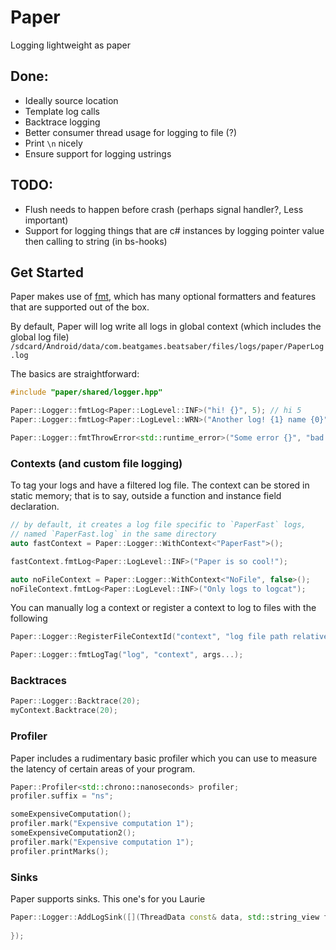 # Paper

Logging lightweight as paper

## Done:
- Ideally source location
- Template log calls
- Backtrace logging
- Better consumer thread usage for logging to file (?)
- Print `\n` nicely
- Ensure support for logging ustrings

## TODO:
- Flush needs to happen before crash (perhaps signal handler?, Less important)
- Support for logging things that are c# instances by logging pointer value then calling to string (in bs-hooks)


## Get Started
Paper makes use of [fmt](https://fmt.dev/latest/api.html), which has many optional formatters and features that are supported out of the box.

By default, Paper will log write all logs in global context (which includes the global log file)
`/sdcard/Android/data/com.beatgames.beatsaber/files/logs/paper/PaperLog.log`

The basics are straightforward: 
```cpp
#include "paper/shared/logger.hpp"

Paper::Logger::fmtLog<Paper::LogLevel::INF>("hi! {}", 5); // hi 5
Paper::Logger::fmtLog<Paper::LogLevel::WRN>("Another log! {1} name {0}", "foo", "my"); // Another log! my name foo

Paper::Logger::fmtThrowError<std::runtime_error>("Some error {}", "bad data"); // Throws an exception and logs before
```

### Contexts (and custom file logging)
To tag your logs and have a filtered log file. The context can be stored in static memory; that is to say, outside a function and instance field declaration.
```cpp
// by default, it creates a log file specific to `PaperFast` logs,
// named `PaperFast.log` in the same directory
auto fastContext = Paper::Logger::WithContext<"PaperFast">();

fastContext.fmtLog<Paper::LogLevel::INF>("Paper is so cool!");

auto noFileContext = Paper::Logger::WithContext<"NoFile", false>();
noFileContext.fmtLog<Paper::LogLevel::INF>("Only logs to logcat");
```

You can manually log a context or register a context to log to files with the following 
```cpp
Paper::Logger::RegisterFileContextId("context", "log file path relative to log folder")

Paper::Logger::fmtLogTag("log", "context", args...);
```

### Backtraces 
```cpp
Paper::Logger::Backtrace(20);
myContext.Backtrace(20);
```

### Profiler
Paper includes a rudimentary basic profiler which you can use to measure the latency of certain areas of your program.
```cpp
Paper::Profiler<std::chrono::nanoseconds> profiler;
profiler.suffix = "ns";

someExpensiveComputation();
profiler.mark("Expensive computation 1");
someExpensiveComputation2();
profiler.mark("Expensive computation 1");
profiler.printMarks();
```

### Sinks
Paper supports sinks. This one's for you Laurie
```cpp
Paper::Logger::AddLogSink([](ThreadData const& data, std::string_view fmtMessage) {
    
});
```